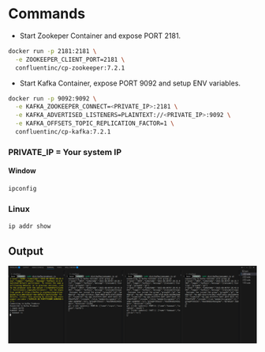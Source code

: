 # Commands

- Start Zookeper Container and expose PORT 2181.

```bash
docker run -p 2181:2181 \
  -e ZOOKEEPER_CLIENT_PORT=2181 \
  confluentinc/cp-zookeeper:7.2.1
```

- Start Kafka Container, expose PORT 9092 and setup ENV variables.

```bash
docker run -p 9092:9092 \
  -e KAFKA_ZOOKEEPER_CONNECT=<PRIVATE_IP>:2181 \
  -e KAFKA_ADVERTISED_LISTENERS=PLAINTEXT://<PRIVATE_IP>:9092 \
  -e KAFKA_OFFSETS_TOPIC_REPLICATION_FACTOR=1 \
  confluentinc/cp-kafka:7.2.1
```

### PRIVATE_IP = Your system IP

#### Window

```bash
ipconfig
```

### Linux

```bash
ip addr show
```

## Output

![image](./src/image/image.png)

